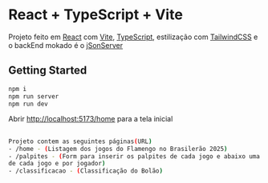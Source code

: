 # React + TypeScript + Vite

Projeto feito em [React](https://react.dev/) com [Vite](https://vite.dev/), [TypeScript](https://www.typescriptlang.org/), estilização com [TailwindCSS](https://tailwindcss.com/) e o backEnd mokado é o [jSonServer](https://github.com/typicode/json-server)
## Getting Started

```bash
npm i
npm run server
npm run dev
```

Abrir [http://localhost:5173/home](http://localhost:5173/home) para a tela inicial
##

```bash
Projeto contem as seguintes páginas(URL)
- /home - (Listagem dos jogos do Flamengo no Brasilerão 2025)
- /palpites - (Form para inserir os palpites de cada jogo e abaixo uma listagem dos palpites 
de cada jogo e por jogador)
- /classificacao - (Classificação do Bolão)
```